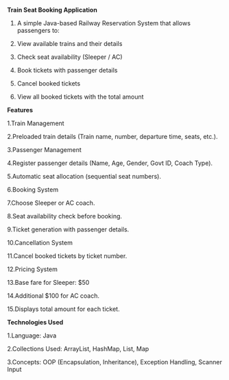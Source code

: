 **Train Seat Booking Application**

  1. A simple Java-based Railway Reservation System that allows passengers to:

  2. View available trains and their details

  3. Check seat availability (Sleeper / AC)

  4. Book tickets with passenger details

  5. Cancel booked tickets

  6. View all booked tickets with the total amount

**Features**

  1.Train Management
  
  2.Preloaded train details (Train name, number, departure time, seats, etc.).
  
  3.Passenger Management
  
  4.Register passenger details (Name, Age, Gender, Govt ID, Coach Type).
  
  5.Automatic seat allocation (sequential seat numbers).
  
  6.Booking System
  
  7.Choose Sleeper or AC coach.
  
  8.Seat availability check before booking.
  
  9.Ticket generation with passenger details.
  
  10.Cancellation System
  
  11.Cancel booked tickets by ticket number.
  
  12.Pricing System
  
  13.Base fare for Sleeper: $50
  
  14.Additional $100 for AC coach.
  
  15.Displays total amount for each ticket.

**Technologies Used**

  1.Language: Java
  
  2.Collections Used: ArrayList, HashMap, List, Map
  
  3.Concepts: OOP (Encapsulation, Inheritance), Exception Handling, Scanner Input
